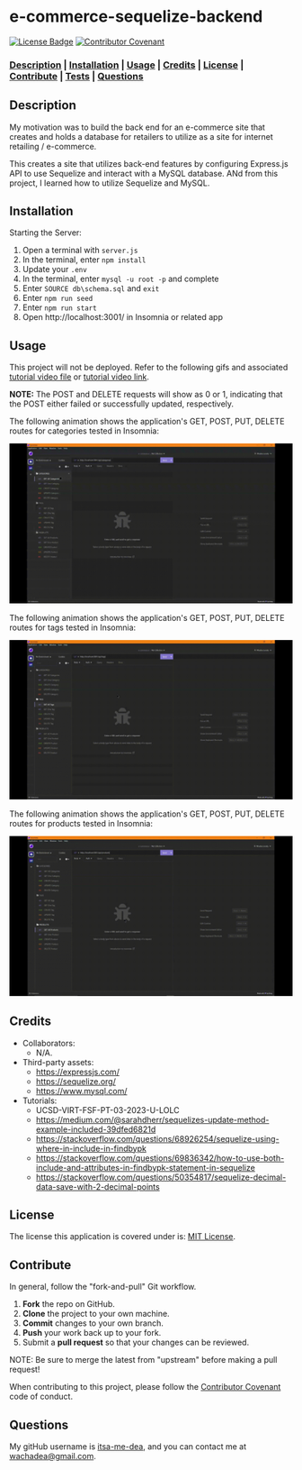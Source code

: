 # e-commerce-sequelize-backend

[![License Badge](https://img.shields.io/badge/license-MIT%20License-green?style=for-the-badge&logo=appveyor)](https://mit-license.org/)
[![Contributor Covenant](https://img.shields.io/badge/Contributor%20Covenant-2.1-4baaaa.svg?style=for-the-badge&logo=appveyor)](https://www.contributor-covenant.org/version/2/1/code_of_conduct/)

### **[Description](#description) | [Installation](#installation) | [Usage](#usage) | [Credits](#credits) | [License](#license) | [Contribute](#contribute) | [Tests](#tests) | [Questions](#questions)**

## Description

My motivation was to build the back end for an e-commerce site that creates and holds a database for retailers to utilize as a site for internet retailing / e-commerce. 

This creates a site that utilizes back-end features by configuring Express.js API to use Sequelize and interact with a MySQL database. ANd from this project, I learned how to utilize Sequelize and MySQL.

## Installation

Starting the Server:
1. Open a terminal with `server.js`
2. In the terminal, enter `npm install`
3. Update your `.env`
4. In the terminal, enter `mysql -u root -p` and complete
5. Enter `SOURCE db\schema.sql` and `exit`
6. Enter `npm run seed`
7. Enter `npm run start`
8. Open http://localhost:3001/ in Insomnia or related app

## Usage

This project will not be deployed. Refer to the following gifs and associated [tutorial video file](./Assets/screen-capture-e-commerce-sequelize-backend.mp4) or [tutorial video link](https://drive.google.com/file/d/1kvk2-O5uZL9tUcgrwuLZJ9Goe1v-iNWA/view?usp=sharing).

**NOTE:** The POST and DELETE requests will show as 0 or 1, indicating that the POST either failed or successfully updated, respectively. 

The following animation shows the application's GET, POST, PUT, DELETE routes for categories tested in Insomnia:

![Categories GET, POST, PUT, DELETE routes test in Insomnia.](./Assets/demo-CATEGORIES.gif)

The following animation shows the application's GET, POST, PUT, DELETE routes for tags tested in Insomnia:

![Tags GET, POST, PUT, DELETE routes test in Insomnia.](./Assets/demo-TAGS.gif)

The following animation shows the application's GET, POST, PUT, DELETE routes for products tested in Insomnia:

![Products GET, POST, PUT, DELETE routes test in Insomnia.](./Assets/demo-PRODUCTS.gif)

## Credits

- Collaborators: 
  - N/A.
- Third-party assets: 
  - https://expressjs.com/
  - https://sequelize.org/
  - https://www.mysql.com/
- Tutorials: 
  - UCSD-VIRT-FSF-PT-03-2023-U-LOLC
  - https://medium.com/@sarahdherr/sequelizes-update-method-example-included-39dfed6821d
  - https://stackoverflow.com/questions/68926254/sequelize-using-where-in-include-in-findbypk
  - https://stackoverflow.com/questions/69836342/how-to-use-both-include-and-attributes-in-findbypk-statement-in-sequelize
  - https://stackoverflow.com/questions/50354817/sequelize-decimal-data-save-with-2-decimal-points



## License

 The license this application is covered under is: [MIT License](https://mit-license.org/).

## Contribute

In general, follow the "fork-and-pull" Git workflow.

  1. **Fork** the repo on GitHub.
  2. **Clone** the project to your own machine.
  3. **Commit** changes to your own branch.
  4. **Push** your work back up to your fork.
  5. Submit a **pull request** so that your changes can be reviewed.
    
  NOTE: Be sure to merge the latest from "upstream" before making a pull request!
  
  When contributing to this project, please follow the [Contributor Covenant](https://www.contributor-covenant.org/version/2/1/code_of_conduct/) code of conduct.

## Questions

My gitHub username is [itsa-me-dea](https://github.com/itsa-me-dea), and you can contact me at wachadea@gmail.com.